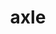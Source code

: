 ---
category: 4-letters
denotation: null
name: axle
reference_link: https://www.etymonline.com/word/axle
root_language: null
root_name: null
title: axle
type: free
word_sums:
- respelling: axle
  sum: 'Axle + '
---